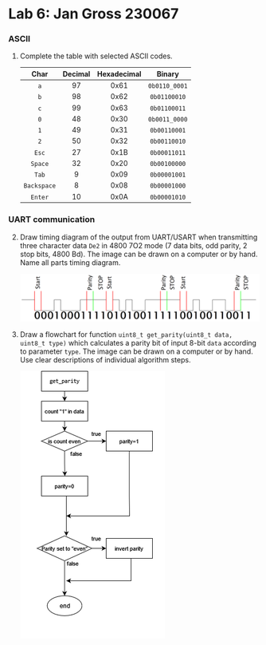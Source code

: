 # Lab 6: Jan Gross 230067

### ASCII

1. Complete the table with selected ASCII codes.

   | **Char** | **Decimal** | **Hexadecimal** | **Binary** |
   | :-:          | :-: | :-: | :-: |
   | `a`          | 97 | 0x61 | `0b0110_0001` |
   | `b`          | 98 | 0x62 | `0b01100010` |
   | `c`          | 99 | 0x63 | `0b01100011` |
   | `0`          | 48 | 0x30 | `0b0011_0000` |
   | `1`          | 49 | 0x31 | `0b00110001` |
   | `2`          | 50 | 0x32 | `0b00110010` |
   | `Esc`        | 27 | 0x1B | `0b00011011` |
   | `Space`      | 32 | 0x20 | `0b00100000` |
   | `Tab`        | 9 | 0x09 | `0b00001001` |
   | `Backspace`  | 8 | 0x08 | `0b00001000` |
   | `Enter`      | 10 | 0x0A | `0b00001010` |

### UART communication

2. Draw timing diagram of the output from UART/USART when transmitting three character data `De2` in 4800 7O2 mode (7 data bits, odd parity, 2 stop bits, 4800&nbsp;Bd). The image can be drawn on a computer or by hand. Name all parts timing diagram.

   ![your figure](https://github.com/garry474/digital-electronics-2-2022/blob/main/labs/06-uart/images/schematic1.png)

3. Draw a flowchart for function `uint8_t get_parity(uint8_t data, uint8_t type)` which calculates a parity bit of input 8-bit `data` according to parameter `type`. The image can be drawn on a computer or by hand. Use clear descriptions of individual algorithm steps.

   ![your figure](https://github.com/garry474/digital-electronics-2-2022/blob/main/labs/06-uart/images/flowchart1.png)
